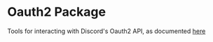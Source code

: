 # Oauth2 Package

Tools for interacting with Discord's Oauth2 API, as documented [here](https://discord.com/developers/docs/topics/oauth2)
